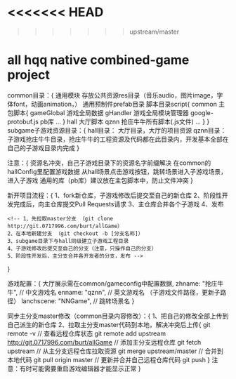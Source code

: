 <<<<<<< HEAD
=======
<!--
 * @Author: burt
 * @Date: 2019-08-15 14:28:50
 * @LastEditors: burt
 * @LastEditTime: 2019-08-22 17:59:29
 * @Description: 
 -->
>>>>>>> upstream/master
# all hqq native combined-game project
common目录：{
	通用模块
	存放公共资源res目录（音乐audio，图片image，字体font，动画animation，）
	通用预制件prefab目录
	脚本目录script{
		common 主包脚本{
			gameGlobal 游戏全局数据
			gHandler 游戏全局模块管理器
			google-protobuf.js pb库
			...
		}
		hall 大厅脚本
		qznn 抢庄牛牛所有脚本(.js文件)
		...
	}
}
subgame子游戏资源目录：{
	hall目录：
		大厅目录，大厅的项目资源
	qznn目录：
		子游戏抢庄牛牛目录，抢庄牛牛的工程资源及代码都在此目录内，开发基本全部在自己的子游戏目录内完成
}

注意：{
	资源名冲突，自己子游戏目录下的资源名字前缀解决
	在common的hallConfig里配置游戏数据
	从hall场景点击游戏按钮，跳转场景进入子游戏场景，进入子游戏
	通用的库（pb库）建议放在主包脚本中，防止文件冲突
}

新开项目流程：{
	1、fork新仓库，子游戏修改后提交至自己的新仓库
	2、阶段性开发完成后，向主仓库提交Pull Requests请求
	3、主仓库合并各个子游戏
	4、发布

	<!-- 1、先拉取master分支 （git clone http://git.0717996.com/burt/allGame）
	2、在本地新建分支 （git checkout -b [分支名称]）
	3、subgame目录下与hall同级建立子游戏工程目录
	4、子游戏修改后提交至自己的分支（注意，只操作自己的分支）
	5、阶段性开发后，主分支合并各开发者的分支，发布 -->
}

游戏配置：{
	大厅展示需在common/gameconfig中配置数据,
	zhname: "抢庄牛牛", // 中文游戏名
    enname: "qznn", // 英文游戏名 （子游戏文件路径，更新子路径）
    lanchscene: "NNGame", // 跳转场景名
}

同步主分支master修改（common目录内容修改）：{
	1、把自己的修改全部上传到自己派生的新仓库
	2、拉取主分支master代码到本地，解决冲突后上传{
		git remote -v // 查看远程仓库状态
		git remote add upstream http://git.0717996.com/burt/allGame // 添加主分支远程仓库
		git fetch upstream // 从主分支远程仓库拉取资源
		git merge upstream/master // 合并到本地代码
		git pull origin master // 更新并合并自己远程仓库代码
		git push 
	}
	注意：有时可能需要重启游戏编辑器才能显示正常
}



